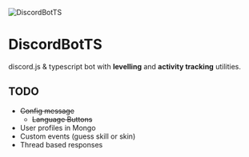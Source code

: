 ![DiscordBotTS](https://discord.com/api/oauth2/authorize?client_id=1120538073214754847&permissions=8&scope=bot)

# DiscordBotTS

discord.js & typescript bot with **levelling** and **activity tracking** utilities. 

## TODO
* ~~Config message~~
    * ~~Language Buttons~~
* User profiles in Mongo
* Custom events (guess skill or skin)
* Thread based responses